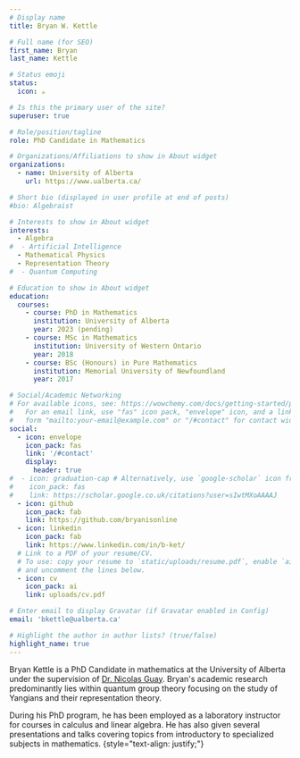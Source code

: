 ```yaml
---
# Display name
title: Bryan W. Kettle

# Full name (for SEO)
first_name: Bryan
last_name: Kettle

# Status emoji
status:
  icon: ☕️

# Is this the primary user of the site?
superuser: true

# Role/position/tagline
role: PhD Candidate in Mathematics

# Organizations/Affiliations to show in About widget
organizations:
  - name: University of Alberta
    url: https://www.ualberta.ca/

# Short bio (displayed in user profile at end of posts)
#bio: Algebraist

# Interests to show in About widget
interests:
  - Algebra
#  - Artificial Intelligence
  - Mathematical Physics
  - Representation Theory
#  - Quantum Computing

# Education to show in About widget
education:
  courses:
    - course: PhD in Mathematics
      institution: University of Alberta
      year: 2023 (pending)
    - course: MSc in Mathematics
      institution: University of Western Ontario
      year: 2018
    - course: BSc (Honours) in Pure Mathematics
      institution: Memorial University of Newfoundland
      year: 2017

# Social/Academic Networking
# For available icons, see: https://wowchemy.com/docs/getting-started/page-builder/#icons
#   For an email link, use "fas" icon pack, "envelope" icon, and a link in the
#   form "mailto:your-email@example.com" or "/#contact" for contact widget.
social:
  - icon: envelope
    icon_pack: fas
    link: '/#contact'
    display:
      header: true
#  - icon: graduation-cap # Alternatively, use `google-scholar` icon from `ai` icon pack
#    icon_pack: fas
#    link: https://scholar.google.co.uk/citations?user=sIwtMXoAAAAJ
  - icon: github
    icon_pack: fab
    link: https://github.com/bryanisonline
  - icon: linkedin
    icon_pack: fab
    link: https://www.linkedin.com/in/b-ket/
  # Link to a PDF of your resume/CV.
  # To use: copy your resume to `static/uploads/resume.pdf`, enable `ai` icons in `params.yaml`,
  # and uncomment the lines below.
  - icon: cv
    icon_pack: ai
    link: uploads/cv.pdf

# Enter email to display Gravatar (if Gravatar enabled in Config)
email: 'bkettle@ualberta.ca'

# Highlight the author in author lists? (true/false)
highlight_name: true
---
```


Bryan Kettle is a PhD Candidate in mathematics at the University of Alberta under the supervision of [Dr. Nicolas Guay](https://sites.ualberta.ca/~nguay/index.html). Bryan's academic research predominantly lies within quantum group theory focusing on the study of Yangians and their representation theory.

During his PhD program, he has been employed as a laboratory instructor for courses in calculus and linear algebra. He has also given several presentations and talks covering topics from introductory to specialized subjects in mathematics.
{style="text-align: justify;"}
